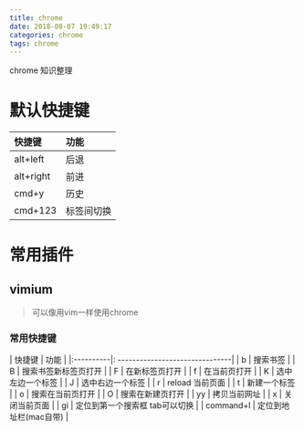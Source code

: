```yaml
---
title: chrome
date: 2018-08-07 19:49:17
categories: chrome
tags: chrome
---
```

chrome 知识整理
<!--more-->
# 默认快捷键
| 快捷键    | 功能       |
|:----------|:-----------|
| alt+left  | 后退       |
| alt+right | 前进       |
| cmd+y     | 历史       |
| cmd+123   | 标签间切换 |

# 常用插件
## vimium
>可以像用vim一样使用chrome
### 常用快捷键
| 快捷键    | 功能                           |
|:----------|: -------------------------------|
| b         | 搜索书签                       |
| B         | 搜索书签新标签页打开           |
| F         | 在新标签页打开                 |
| f         | 在当前页打开                   |
| K         | 选中左边一个标签               |
| J         | 选中右边一个标签               |
| r         | reload 当前页面                |
| t         | 新建一个标签                   |
| o         | 搜索在当前页打开               |
| O         | 搜索在新建页打开               |
| yy        | 拷贝当前网址                   |
| x         | 关闭当前页面                   |
| gi        | 定位到第一个搜索框 tab可以切换 |
| command+l | 定位到地址栏(mac自带)          |